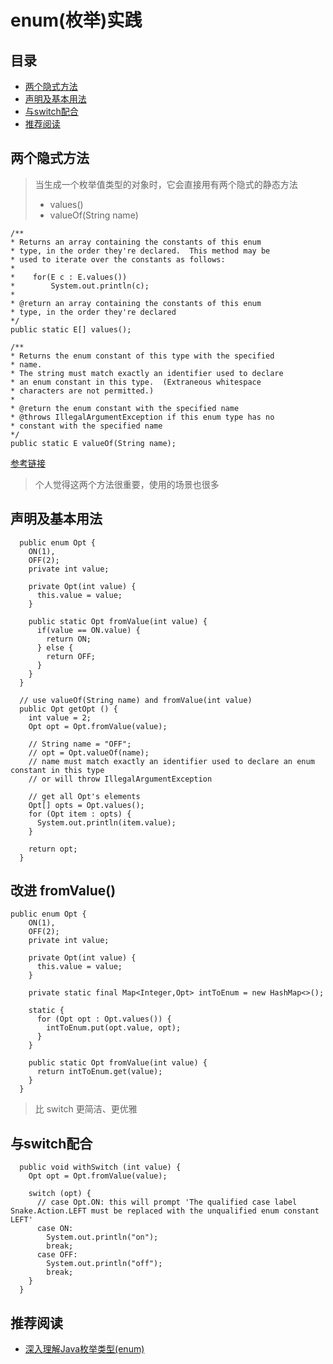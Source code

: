 # enum(枚举)实践

## 目录
* [两个隐式方法](#两个隐式方法)
* [声明及基本用法](#声明及基本用法)
* [与switch配合](#与switch配合)
* [推荐阅读](#推荐阅读)


## 两个隐式方法

> 当生成一个枚举值类型的对象时，它会直接用有两个隐式的静态方法
> * values()
> * valueOf(String name)

```
/**
* Returns an array containing the constants of this enum
* type, in the order they're declared.  This method may be
* used to iterate over the constants as follows:
*
*    for(E c : E.values())
*        System.out.println(c);
*
* @return an array containing the constants of this enum
* type, in the order they're declared
*/
public static E[] values();

/**
* Returns the enum constant of this type with the specified
* name.
* The string must match exactly an identifier used to declare
* an enum constant in this type.  (Extraneous whitespace
* characters are not permitted.)
*
* @return the enum constant with the specified name
* @throws IllegalArgumentException if this enum type has no
* constant with the specified name
*/
public static E valueOf(String name);

```
[参考链接](https://docs.oracle.com/javase/specs/jls/se7/html/jls-8.html#jls-8.9.2)

> 个人觉得这两个方法很重要，使用的场景也很多

## 声明及基本用法

```
  public enum Opt {
    ON(1),
    OFF(2);
    private int value;

    private Opt(int value) {
      this.value = value;
    }

    public static Opt fromValue(int value) {
      if(value == ON.value) {
        return ON;
      } else {
        return OFF;
      }
    }
  }

  // use valueOf(String name) and fromValue(int value)
  public Opt getOpt () {
    int value = 2;
    Opt opt = Opt.fromValue(value);

    // String name = "OFF";
    // opt = Opt.valueOf(name);
    // name must match exactly an identifier used to declare an enum constant in this type
    // or will throw IllegalArgumentException

    // get all Opt's elements
    Opt[] opts = Opt.values();
    for (Opt item : opts) {
      System.out.println(item.value);
    }

    return opt;
  }
```

## 改进 fromValue()

```
public enum Opt {
    ON(1),
    OFF(2);
    private int value;

    private Opt(int value) {
      this.value = value;
    }

    private static final Map<Integer,Opt> intToEnum = new HashMap<>();

    static {
      for (Opt opt : Opt.values()) {
        intToEnum.put(opt.value, opt);
      }
    }

    public static Opt fromValue(int value) {
      return intToEnum.get(value);
    }
  }
```
> 比 switch 更简洁、更优雅 

## 与switch配合

```
  public void withSwitch (int value) {
    Opt opt = Opt.fromValue(value);

    switch (opt) {
      // case Opt.ON: this will prompt 'The qualified case label Snake.Action.LEFT must be replaced with the unqualified enum constant LEFT'
      case ON:
        System.out.println("on");
        break;
      case OFF:
        System.out.println("off");
        break;
    }
  }
```

## 推荐阅读

* [深入理解Java枚举类型(enum)](https://blog.csdn.net/javazejian/article/details/71333103)